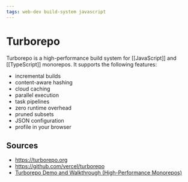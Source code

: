 ```yaml
---
tags: web-dev build-system javascript
---
```


# Turborepo

Turborepo is a high-performance build system for [[JavaScript]] and [[TypeScript]] monorepos. It supports the following features:

- incremental builds
- content-aware hashing
- cloud caching
- parallel execution
- task pipelines
- zero runtime overhead
- pruned subsets
- JSON configuration
- profile in your browser

## Sources

- <https://turborepo.org>
- <https://github.com/vercel/turborepo>
- [Turborepo Demo and Walkthrough (High-Performance Monorepos)](https://www.youtube.com/watch?v=YX5yoApjI3M)
